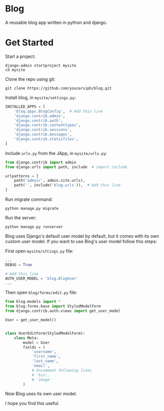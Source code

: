 # Blog

A reusable blog app written in python and django.

# Get Started

Start a project:

```shell
django-admin startproject mysite
cd mysite
```

Clone the repo using git:

```shell
git clone https://github.com/youzarsiph/blog.git
```

Install blog, in `mysite/settings.py`:

```python
INSTALLED_APPS = [
    'blog.apps.BlogConfig',  # Add this line
    'django.contrib.admin',
    'django.contrib.auth',
    'django.contrib.contenttypes',
    'django.contrib.sessions',
    'django.contrib.messages',
    'django.contrib.staticfiles',
]
```

Include `urls.py` from the JApp, in `mysite/urls.py`:

```python
from django.contrib import admin
from django.urls import path, include  # import include

urlpatterns = [
    path('admin/', admin.site.urls),
    path('', include('blog.urls')),  # Add this line
]
```

Run migrate command:

```shell
python manage.py migrate
```

Run the server:

```shell
python manage.py runserver
```

Blog uses Django's default user model by default, but it comes with its own custom user model. If you want to use Blog's
user model follow this steps:

First open `mysite/sttings.py` file:

```python
...
DEBUG = True

# Add this line
AUTH_USER_MODEL = 'blog.BlogUser'
...
```

Then open `blog/forms/edit.py` file:

```python
from blog.models import *
from blog.forms.base import StyledModelForm
from django.contrib.auth.views import get_user_model

User = get_user_model()


class UserEditForm(StyledModelForm):
    class Meta:
        model = User
        fields = (
            'username',
            'first_name',
            'last_name',
            'email',
            # Uncomment following lines
            # 'bio',
            # 'image'
        )
```

Now Blog uses its own user model.

I hope you find this useful.
